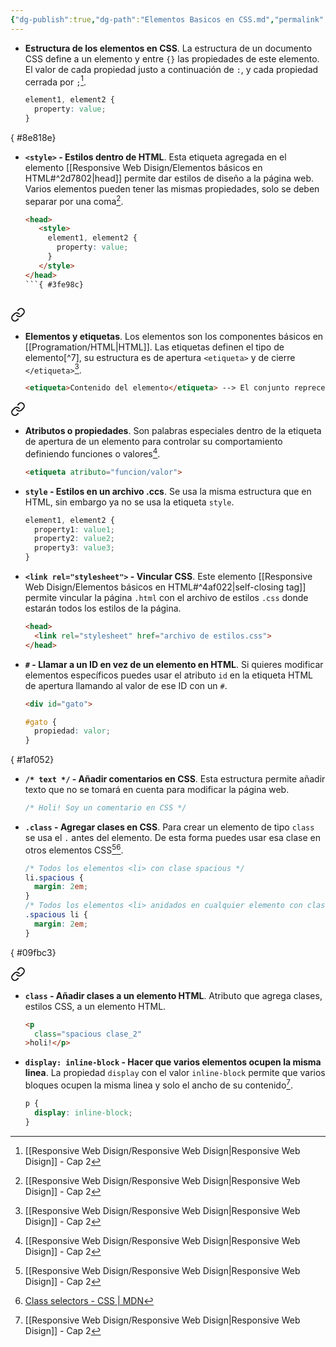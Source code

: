 ```yaml
---
{"dg-publish":true,"dg-path":"Elementos Basicos en CSS.md","permalink":"/elementos-basicos-en-css/","hide":true,"tags":["programation","CSS","DVC/RWD/2","publish"]}
---
```



[^1]: [[Responsive Web Disign/Responsive Web Disign\|Responsive Web Disign]] - Cap 2
[^2]: [Class selectors - CSS | MDN](https://developer.mozilla.org/en-US/docs/Web/CSS/Class_selectors)

- **Estructura de los elementos en CSS**. La estructura de un documento CSS define a un elemento y entre `{}` las propiedades de este elemento. El valor de cada propiedad justo a continuación de `:`, y cada propiedad cerrada por `;`[^1].
   ```CSS
   element1, element2 {
     property: value;
   }
   ```

{ #8e818e}

 
- **`<style>` - Estilos dentro de HTML**. Esta etiqueta agregada en el elemento [[Responsive Web Disign/Elementos básicos en HTML#^2d7802\|head]] permite dar estilos de diseño a la página web. Varios elementos pueden tener las mismas propiedades, solo se deben separar por una coma[^1].
   ```HTML
   <head>
      <style>
        element1, element2 {
          property: value;
        }
      </style>
   </head>
   ```{ #3fe98c}



<div class="transclusion internal-embed is-loaded"><a class="markdown-embed-link" href="/responsive-web-disign/elementos-basicos-en-html/#613cad" aria-label="Open link"><svg xmlns="http://www.w3.org/2000/svg" width="24" height="24" viewBox="0 0 24 24" fill="none" stroke="currentColor" stroke-width="2" stroke-linecap="round" stroke-linejoin="round" class="svg-icon lucide-link"><path d="M10 13a5 5 0 0 0 7.54.54l3-3a5 5 0 0 0-7.07-7.07l-1.72 1.71"></path><path d="M14 11a5 5 0 0 0-7.54-.54l-3 3a5 5 0 0 0 7.07 7.07l1.71-1.71"></path></svg></a><div class="markdown-embed">



- **Elementos y etiquetas**. Los elementos son los componentes básicos en [[Programation/HTML\|HTML]]. Las etiquetas definen el tipo de elemento[^7], su estructura es de apertura `<etiqueta>` y de cierre `</etiqueta>`[^1].
   ```html
   <etiqueta>Contenido del elemento</etiqueta> --> El conjunto reprecenta un elemento
   ```
 

</div></div>



<div class="transclusion internal-embed is-loaded"><a class="markdown-embed-link" href="/responsive-web-disign/elementos-basicos-en-html/#4679bb" aria-label="Open link"><svg xmlns="http://www.w3.org/2000/svg" width="24" height="24" viewBox="0 0 24 24" fill="none" stroke="currentColor" stroke-width="2" stroke-linecap="round" stroke-linejoin="round" class="svg-icon lucide-link"><path d="M10 13a5 5 0 0 0 7.54.54l3-3a5 5 0 0 0-7.07-7.07l-1.72 1.71"></path><path d="M14 11a5 5 0 0 0-7.54-.54l-3 3a5 5 0 0 0 7.07 7.07l1.71-1.71"></path></svg></a><div class="markdown-embed">



- **Atributos o propiedades**. Son palabras especiales dentro de la etiqueta de apertura de un elemento para controlar su comportamiento definiendo funciones o valores[^1].
   ```HTML 
   <etiqueta atributo="funcion/valor">
   ```
 

</div></div>


- **`style` - Estilos en un archivo .ccs**. Se usa la misma estructura que en HTML, sin embargo ya no se usa la etiqueta `style`.
   ```CSS
   element1, element2 {
     property1: value1;
     property2: value2;
     property3: value3;
   }
   ```


- **`<link rel="stylesheet">` - Vincular CSS**. Este elemento [[Responsive Web Disign/Elementos básicos en HTML#^4af022\|self-closing tag]] permite vincular la página `.html` con el archivo de estilos `.css` donde estarán todos los estilos de la página.
   ```HTML 
   <head>
     <link rel="stylesheet" href="archivo de estilos.css">
  </head>
   ```


- **`#` - Llamar a un ID en vez de un elemento en HTML**. Si quieres modificar elementos específicos puedes usar el atributo `id` en la etiqueta HTML de apertura llamando al valor de ese ID con un `#`.
   ```HTML 
   <div id="gato">
   ```
   ```CSS 
   #gato {
     propiedad: valor;
   }
   ```

{ #1af052}

- **`/* text */` - Añadir comentarios en CSS**. Esta estructura permite añadir texto que no se tomará en cuenta para modificar la página web.
   ```CSS 
   /* Holi! Soy un comentario en CSS */
   ```

- **`.class` - Agregar clases en CSS**. Para crear un elemento de tipo `class` se usa el `.` antes del elemento. De esta forma puedes usar esa clase en otros elementos CSS[^1][^2].
   ```CSS 
   /* Todos los elementos <li> con clase spacious */
   li.spacious {
     margin: 2em;
   }
   /* Todos los elementos <li> anidados en cualquier elemento con clase spacious */
   .spacious li {
     margin: 2em;
   }

   ```

{ #09fbc3}



<div class="transclusion internal-embed is-loaded"><a class="markdown-embed-link" href="/responsive-web-disign/elementos-basicos-en-html/#f68674" aria-label="Open link"><svg xmlns="http://www.w3.org/2000/svg" width="24" height="24" viewBox="0 0 24 24" fill="none" stroke="currentColor" stroke-width="2" stroke-linecap="round" stroke-linejoin="round" class="svg-icon lucide-link"><path d="M10 13a5 5 0 0 0 7.54.54l3-3a5 5 0 0 0-7.07-7.07l-1.72 1.71"></path><path d="M14 11a5 5 0 0 0-7.54-.54l-3 3a5 5 0 0 0 7.07 7.07l1.71-1.71"></path></svg></a><div class="markdown-embed">



- **`class` - Añadir clases a un elemento HTML**. Atributo que agrega clases, estilos CSS, a un elemento HTML.
   ```HTML 
   <p
     class="spacious clase_2"
   >holi!</p>
   ``` 


</div></div>


- **`display: inline-block` - Hacer que varios elementos ocupen la misma linea**. La propiedad `display` con el valor `inline-block` permite que varios bloques ocupen la misma linea y solo el ancho de su contenido[^1].
   ```CSS 
   p {
     display: inline-block;
   }
   ```


